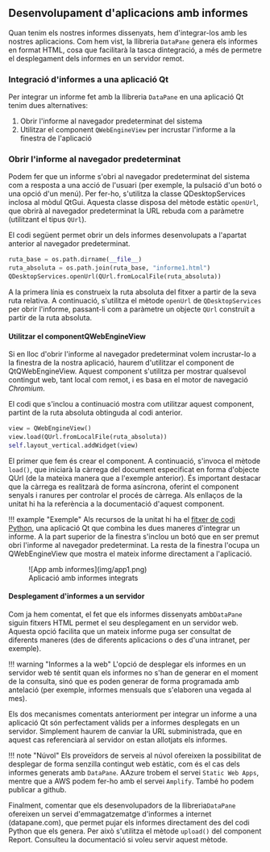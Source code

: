 ## Desenvolupament d'aplicacions amb informes

Quan tenim els nostres informes dissenyats, hem d'integrar-los amb les nostres aplicacions. Com hem vist, la llibreria `DataPane` genera els informes en format HTML, cosa que facilitarà la tasca dintegració, a més de permetre el desplegament dels informes en un servidor remot.

### Integració d'informes a una aplicació Qt

Per integrar un informe fet amb la llibreria `DataPane` en una aplicació Qt tenim dues alternatives:

1. Obrir l'informe al navegador predeterminat del sistema
2. Utilitzar el component `QWebEngineView` per incrustar l'informe a la finestra de l'aplicació

### Obrir l'informe al navegador predeterminat

Podem fer que un informe s'obri al navegador predeterminat del sistema com a resposta a una acció de l'usuari (per exemple, la pulsació d'un botó o una opció d'un menú). Per fer-ho, s'utilitza la classe QDesktopServices inclosa al mòdul QtGui. Aquesta classe disposa del mètode estàtic `openUrl`, que obrirà al navegador predeterminat la URL rebuda com a paràmetre (utilitzant el tipus `QUrl`).

El codi següent permet obrir un dels informes desenvolupats a l'apartat anterior al navegador predeterminat.

```python
ruta_base = os.path.dirname(__file__)
ruta_absoluta = os.path.join(ruta_base, "informe1.html")
QDesktopServices.openUrl(QUrl.fromLocalFile(ruta_absoluta))
```

A la primera línia es construeix la ruta absoluta del fitxer a partir de la seva ruta relativa. A continuació, s'utilitza el mètode `openUrl` de `QDesktopServices` per obrir l'informe, passant-li com a paràmetre un objecte `QUrl` construït a partir de la ruta absoluta.

#### Utilitzar el componentQWebEngineView

Si en lloc d'obrir l'informe al navegador predeterminat volem incrustar-lo a la finestra de la nostra aplicació, haurem d'utilitzar el component de QtQWebEngineView. Aquest component s'utilitza per mostrar qualsevol contingut web, tant local com remot, i es basa en el motor de navegació *Chromium*.

El codi que s'inclou a continuació mostra com utilitzar aquest component, partint de la ruta absoluta obtinguda al codi anterior.

```python
view = QWebEngineView()
view.load(QUrl.fromLocalFile(ruta_absoluta))
self.layout_vertical.addWidget(view)
```

El primer que fem és crear el component. A continuació, s'invoca el mètode `load()`, que iniciarà la càrrega del document especificat en forma d'objecte QUrl (de la mateixa manera que a l'exemple anterior). És important destacar que la càrrega es realitzarà de forma asíncrona, oferint el component senyals i ranures per controlar el procés de càrrega. Als enllaços de la unitat hi ha la referència a la documentació d'aquest component.

!!! example "Exemple"
    Als recursos de la unitat hi ha el [fitxer de codi Python](../exemples/app_informes1.py), una aplicació Qt que combina les dues maneres d'integrar un informe. A la part superior de la finestra s'inclou un botó que en ser premut obri l'informe al navegador predeterminat. La resta de la finestra l'ocupa un QWebEngineView que mostra el mateix informe directament a l'aplicació.

<figure markdown>
  ![App amb informes](img/app1.png)
  <figcaption>Aplicació amb informes integrats</figcaption>
</figure>

#### Desplegament d'informes a un servidor

Com ja hem comentat, el fet que els informes dissenyats amb`DataPane` siguin fitxers HTML permet el seu desplegament en un servidor web. Aquesta opció facilita que un mateix informe puga ser consultat de diferents maneres (des de diferents aplicacions o des d'una intranet, per exemple).

!!! warning "Informes a la web"
    L'opció de desplegar els informes en un servidor web té sentit quan els informes no s'han de generar en el moment de la consulta, sinó que es poden generar de forma programada amb antelació (per exemple, informes mensuals que s'elaboren una vegada al mes).

Els dos mecanismes comentats anteriorment per integrar un informe a una aplicació Qt són perfectament vàlids per a informes desplegats en un servidor. Simplement haurem de canviar la URL subministrada, que en aquest cas referenciarà al servidor on estan allotjats els informes.	

!!! note "Núvol"
    Els proveïdors de serveis al núvol ofereixen la possibilitat de desplegar de forma senzilla contingut web estàtic, com és el cas dels informes generats amb `DataPane`. AAzure trobem el servei `Static Web Apps`, mentre que a AWS podem fer-ho amb el servei `Amplify`. També ho podem publicar a github.

Finalment, comentar que els desenvolupadors de la llibreria`DataPane` ofereixen un servei d'emmagatzematge d'informes a internet (datapane.com), que permet pujar els informes directament des del codi Python que els genera. Per això s'utilitza el mètode `upload()` del component Report. Consulteu la documentació si voleu servir aquest mètode.



